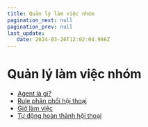 ```yaml
---
title: Quản lý làm việc nhóm
pagination_next: null
pagination_prev: null
last_update:
   date: 2024-03-26T12:02:04.986Z
---
```

# Quản lý làm việc nhóm
* [Agent là gì?](/40-quan-ly-lam-viec-nhom/1.-agent-la-gi-.md)
* [Rule phân phối hội thoại](/40-quan-ly-lam-viec-nhom/2-rule-phan-phoi-hoi-thoai.md)
* [Giờ làm việc](/40-quan-ly-lam-viec-nhom/3-gio-lam-viec.md)
* [Tự động hoàn thành hội thoại](/40-quan-ly-lam-viec-nhom/4-tu-dong-hoan-thanh-hoi-thoai.md)